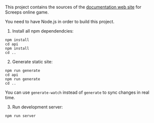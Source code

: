 This project contains the sources of the [documentation web site](http://docs.screeps.com) for Screeps online game.

You need to have Node.js in order to build this project.

1. Install all npm dependendcies:

```
npm install
cd api
npm install
cd ..
```
    
2. Generate static site:

```
npm run generate
cd api
npm run generate
cd ..
```

You can use `generate-watch` instead of `generate` to sync changes in real time.

3. Run development server:

```
npm run server
```

